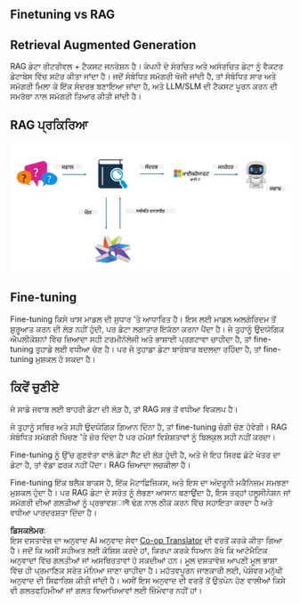 <!--
CO_OP_TRANSLATOR_METADATA:
{
  "original_hash": "e4e010400c2918557b36bb932a14004c",
  "translation_date": "2025-05-09T22:14:59+00:00",
  "source_file": "md/03.FineTuning/FineTuning_vs_RAG.md",
  "language_code": "pa"
}
-->
## Finetuning vs RAG

## Retrieval Augmented Generation

RAG ਡੇਟਾ ਰੀਟਰੀਵਲ + ਟੈਕਸਟ ਜਨਰੇਸ਼ਨ ਹੈ। ਕੰਪਨੀ ਦੇ ਸੰਰਚਿਤ ਅਤੇ ਅਸੰਰਚਿਤ ਡੇਟਾ ਨੂੰ ਵੈਕਟਰ ਡੇਟਾਬੇਸ ਵਿੱਚ ਸਟੋਰ ਕੀਤਾ ਜਾਂਦਾ ਹੈ। ਜਦੋਂ ਸੰਬੰਧਿਤ ਸਮੱਗਰੀ ਖੋਜੀ ਜਾਂਦੀ ਹੈ, ਤਾਂ ਸੰਬੰਧਿਤ ਸਾਰ ਅਤੇ ਸਮੱਗਰੀ ਮਿਲਾ ਕੇ ਇੱਕ ਸੰਦਰਭ ਬਣਾਇਆ ਜਾਂਦਾ ਹੈ, ਅਤੇ LLM/SLM ਦੀ ਟੈਕਸਟ ਪੂਰਨ ਕਰਨ ਦੀ ਸਮਰੱਥਾ ਨਾਲ ਸਮੱਗਰੀ ਤਿਆਰ ਕੀਤੀ ਜਾਂਦੀ ਹੈ।

## RAG ਪ੍ਰਕਿਰਿਆ
![FinetuningvsRAG](../../../../translated_images/rag.36e7cb856f120334d577fde60c6a5d7c5eecae255dac387669303d30b4b3efa4.pa.png)

## Fine-tuning
Fine-tuning ਕਿਸੇ ਖਾਸ ਮਾਡਲ ਦੀ ਸੁਧਾਰ 'ਤੇ ਆਧਾਰਿਤ ਹੈ। ਇਸ ਲਈ ਮਾਡਲ ਅਲਗੋਰਿਦਮ ਤੋਂ ਸ਼ੁਰੂਆਤ ਕਰਨ ਦੀ ਲੋੜ ਨਹੀਂ ਹੁੰਦੀ, ਪਰ ਡੇਟਾ ਲਗਾਤਾਰ ਇਕੱਠਾ ਕਰਨਾ ਪੈਂਦਾ ਹੈ। ਜੇ ਤੁਹਾਨੂੰ ਉਦਯੋਗਿਕ ਐਪਲੀਕੇਸ਼ਨਾਂ ਵਿੱਚ ਜ਼ਿਆਦਾ ਸਹੀ ਟਰਮੀਨੋਲੋਜੀ ਅਤੇ ਭਾਸ਼ਾਈ ਪ੍ਰਗਟਾਵਾ ਚਾਹੀਦਾ ਹੈ, ਤਾਂ fine-tuning ਤੁਹਾਡੇ ਲਈ ਵਧੀਆ ਚੋਣ ਹੈ। ਪਰ ਜੇ ਤੁਹਾਡਾ ਡੇਟਾ ਬਾਰੰਬਾਰ ਬਦਲਦਾ ਰਹਿੰਦਾ ਹੈ, ਤਾਂ fine-tuning ਮੁਸ਼ਕਲ ਹੋ ਸਕਦਾ ਹੈ।

## ਕਿਵੇਂ ਚੁਣੀਏ
ਜੇ ਸਾਡੇ ਜਵਾਬ ਲਈ ਬਾਹਰੀ ਡੇਟਾ ਦੀ ਲੋੜ ਹੈ, ਤਾਂ RAG ਸਭ ਤੋਂ ਵਧੀਆ ਵਿਕਲਪ ਹੈ।

ਜੇ ਤੁਹਾਨੂੰ ਸਥਿਰ ਅਤੇ ਸਹੀ ਉਦਯੋਗਿਕ ਗਿਆਨ ਦਿੰਨਾ ਹੈ, ਤਾਂ fine-tuning ਚੰਗੀ ਚੋਣ ਹੋਵੇਗੀ। RAG ਸੰਬੰਧਿਤ ਸਮੱਗਰੀ ਖਿੱਚਣ 'ਤੇ ਜ਼ੋਰ ਦਿੰਦਾ ਹੈ ਪਰ ਹਮੇਸ਼ਾਂ ਵਿਸ਼ੇਸ਼ਤਾਵਾਂ ਨੂੰ ਬਿਲਕੁਲ ਸਹੀ ਨਹੀਂ ਕਰਦਾ।

Fine-tuning ਨੂੰ ਉੱਚ ਗੁਣਵੱਤਾ ਵਾਲੇ ਡੇਟਾ ਸੈੱਟ ਦੀ ਲੋੜ ਹੁੰਦੀ ਹੈ, ਅਤੇ ਜੇ ਇਹ ਸਿਰਫ ਛੋਟੇ ਖੇਤਰ ਦਾ ਡੇਟਾ ਹੈ, ਤਾਂ ਵੱਡਾ ਫਰਕ ਨਹੀਂ ਪੈਂਦਾ। RAG ਜ਼ਿਆਦਾ ਲਚਕੀਲਾ ਹੈ।

Fine-tuning ਇੱਕ ਬਲੈਕ ਬਾਕਸ ਹੈ, ਇੱਕ ਮੈਟਾਫ਼ਿਜ਼ਿਕਸ, ਅਤੇ ਇਸ ਦਾ ਅੰਦਰੂਨੀ ਮਕੈਨਿਜ਼ਮ ਸਮਝਣਾ ਮੁਸ਼ਕਲ ਹੁੰਦਾ ਹੈ। ਪਰ RAG ਡੇਟਾ ਦੇ ਸਰੋਤ ਨੂੰ ਲੱਭਣਾ ਆਸਾਨ ਬਣਾਉਂਦਾ ਹੈ, ਇਸ ਤਰ੍ਹਾਂ ਹਲੂਸੀਨੇਸ਼ਨ ਜਾਂ ਸਮੱਗਰੀ ਦੀਆਂ ਗਲਤੀਆਂ ਨੂੰ ਪ੍ਰਭਾਵਸ਼ালী ਢੰਗ ਨਾਲ ਠੀਕ ਕਰਨ ਵਿੱਚ ਸਹਾਇਤਾ ਕਰਦਾ ਹੈ ਅਤੇ ਵਧੀਆ ਪਾਰਦਰਸ਼ਤਾ ਦਿੰਦਾ ਹੈ।

**ਡਿਸਕਲੇਮਰ**:  
ਇਸ ਦਸਤਾਵੇਜ਼ ਦਾ ਅਨੁਵਾਦ AI ਅਨੁਵਾਦ ਸੇਵਾ [Co-op Translator](https://github.com/Azure/co-op-translator) ਦੀ ਵਰਤੋਂ ਕਰਕੇ ਕੀਤਾ ਗਿਆ ਹੈ। ਜਦੋਂ ਕਿ ਅਸੀਂ ਸਹੀਅਤ ਲਈ ਕੋਸ਼ਿਸ਼ ਕਰਦੇ ਹਾਂ, ਕਿਰਪਾ ਕਰਕੇ ਧਿਆਨ ਰੱਖੋ ਕਿ ਆਟੋਮੈਟਿਕ ਅਨੁਵਾਦਾਂ ਵਿੱਚ ਗਲਤੀਆਂ ਜਾਂ ਅਸਥਿਰਤਾਵਾਂ ਹੋ ਸਕਦੀਆਂ ਹਨ। ਮੂਲ ਦਸਤਾਵੇਜ਼ ਆਪਣੀ ਮੂਲ ਭਾਸ਼ਾ ਵਿੱਚ ਹੀ ਪ੍ਰਮਾਣਿਕ ਸਰੋਤ ਮੰਨਿਆ ਜਾਣਾ ਚਾਹੀਦਾ ਹੈ। ਮਹੱਤਵਪੂਰਨ ਜਾਣਕਾਰੀ ਲਈ, ਪੇਸ਼ੇਵਰ ਮਨੁੱਖੀ ਅਨੁਵਾਦ ਦੀ ਸਿਫਾਰਿਸ਼ ਕੀਤੀ ਜਾਂਦੀ ਹੈ। ਅਸੀਂ ਇਸ ਅਨੁਵਾਦ ਦੀ ਵਰਤੋਂ ਤੋਂ ਉਤਪੰਨ ਹੋਣ ਵਾਲੀਆਂ ਕਿਸੇ ਵੀ ਗਲਤਫਹਿਮੀਆਂ ਜਾਂ ਗਲਤ ਵਿਆਖਿਆਵਾਂ ਲਈ ਜ਼ਿੰਮੇਵਾਰ ਨਹੀਂ ਹਾਂ।
